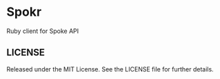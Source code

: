 # Spokr

Ruby client for Spoke API

## LICENSE

Released under the MIT License. See the LICENSE file for further details.
